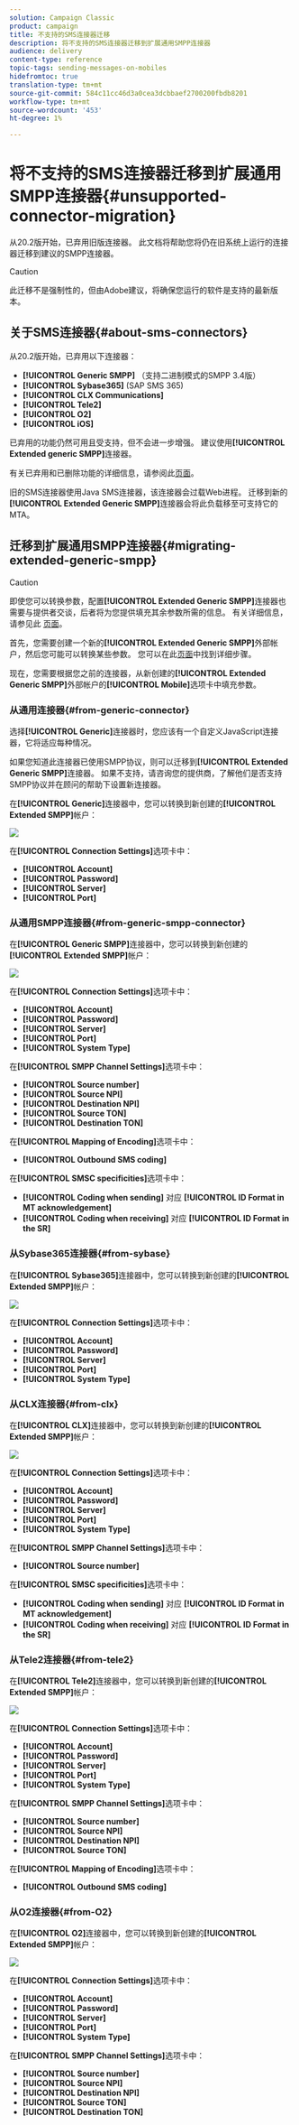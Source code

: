 ```yaml
---
solution: Campaign Classic
product: campaign
title: 不支持的SMS连接器迁移
description: 将不支持的SMS连接器迁移到扩展通用SMPP连接器
audience: delivery
content-type: reference
topic-tags: sending-messages-on-mobiles
hidefromtoc: true
translation-type: tm+mt
source-git-commit: 584c11cc46d3a0cea3dcbbaef2700200fbdb8201
workflow-type: tm+mt
source-wordcount: '453'
ht-degree: 1%

---
```



# 将不支持的SMS连接器迁移到扩展通用SMPP连接器{#unsupported-connector-migration}

从20.2版开始，已弃用旧版连接器。 此文档将帮助您将仍在旧系统上运行的连接器迁移到建议的SMPP连接器。

>[!CAUTION]
>
>此迁移不是强制性的，但由Adobe建议，将确保您运行的软件是支持的最新版本。

## 关于SMS连接器{#about-sms-connectors}

从20.2版开始，已弃用以下连接器：

* **[!UICONTROL Generic SMPP]** （支持二进制模式的SMPP 3.4版）
* **[!UICONTROL Sybase365]** (SAP SMS 365)
* **[!UICONTROL CLX Communications]**
* **[!UICONTROL Tele2]**
* **[!UICONTROL O2]**
* **[!UICONTROL iOS]**

已弃用的功能仍然可用且受支持，但不会进一步增强。 建议使用&#x200B;**[!UICONTROL Extended generic SMPP]**&#x200B;连接器。

有关已弃用和已删除功能的详细信息，请参阅此[页面](../../rn/using/deprecated-features.md)。

旧的SMS连接器使用Java SMS连接器，该连接器会过载Web进程。 迁移到新的&#x200B;**[!UICONTROL Extended Generic SMPP]**&#x200B;连接器会将此负载移至可支持它的MTA。

## 迁移到扩展通用SMPP连接器{#migrating-extended-generic-smpp}

>[!CAUTION]
>
>即使您可以转换参数，配置&#x200B;**[!UICONTROL Extended Generic SMPP]**&#x200B;连接器也需要与提供者交谈，后者将为您提供填充其余参数所需的信息。 有关详细信息，请参见此 [ 页面](../../delivery/using/sms-protocol.md)。

首先，您需要创建一个新的&#x200B;**[!UICONTROL Extended Generic SMPP]**&#x200B;外部帐户，然后您可能可以转换某些参数。 您可以在此[页面](../../delivery/using/sms-channel.md#creating-an-smpp-external-account)中找到详细步骤。

现在，您需要根据您之前的连接器，从新创建的&#x200B;**[!UICONTROL Extended Generic SMPP]**&#x200B;外部帐户的&#x200B;**[!UICONTROL Mobile]**&#x200B;选项卡中填充参数。

### 从通用连接器{#from-generic-connector}

选择&#x200B;**[!UICONTROL Generic]**&#x200B;连接器时，您应该有一个自定义JavaScript连接器，它将适应每种情况。

如果您知道此连接器已使用SMPP协议，则可以迁移到&#x200B;**[!UICONTROL Extended Generic SMPP]**&#x200B;连接器。 如果不支持，请咨询您的提供商，了解他们是否支持SMPP协议并在顾问的帮助下设置新连接器。

在&#x200B;**[!UICONTROL Generic]**&#x200B;连接器中，您可以转换到新创建的&#x200B;**[!UICONTROL Extended SMPP]**&#x200B;帐户：

![](assets/smpp_generic.png)

在&#x200B;**[!UICONTROL Connection Settings]**&#x200B;选项卡中：

* **[!UICONTROL Account]**
* **[!UICONTROL Password]**
* **[!UICONTROL Server]**
* **[!UICONTROL Port]**

### 从通用SMPP连接器{#from-generic-smpp-connector}

在&#x200B;**[!UICONTROL Generic SMPP]**&#x200B;连接器中，您可以转换到新创建的&#x200B;**[!UICONTROL Extended SMPP]**&#x200B;帐户：

![](assets/smpp_generic_2.png)

在&#x200B;**[!UICONTROL Connection Settings]**&#x200B;选项卡中：

* **[!UICONTROL Account]**
* **[!UICONTROL Password]**
* **[!UICONTROL Server]**
* **[!UICONTROL Port]**
* **[!UICONTROL System Type]**

在&#x200B;**[!UICONTROL SMPP Channel Settings]**&#x200B;选项卡中：

* **[!UICONTROL Source number]**
* **[!UICONTROL Source NPI]**
* **[!UICONTROL Destination NPI]**
* **[!UICONTROL Source TON]**
* **[!UICONTROL Destination TON]**

在&#x200B;**[!UICONTROL Mapping of Encoding]**&#x200B;选项卡中：

* **[!UICONTROL Outbound SMS coding]**

在&#x200B;**[!UICONTROL SMSC specificities]**&#x200B;选项卡中：

* **[!UICONTROL Coding when sending]** 对应  **[!UICONTROL ID Format in MT acknowledgement]**
* **[!UICONTROL Coding when receiving]** 对应  **[!UICONTROL ID Format in the SR]**

### 从Sybase365连接器{#from-sybase}

在&#x200B;**[!UICONTROL Sybase365]**&#x200B;连接器中，您可以转换到新创建的&#x200B;**[!UICONTROL Extended SMPP]**&#x200B;帐户：

![](assets/smpp_3.png)

在&#x200B;**[!UICONTROL Connection Settings]**&#x200B;选项卡中：

* **[!UICONTROL Account]**
* **[!UICONTROL Password]**
* **[!UICONTROL Server]**
* **[!UICONTROL Port]**
* **[!UICONTROL System Type]**

### 从CLX连接器{#from-clx}

在&#x200B;**[!UICONTROL CLX]**&#x200B;连接器中，您可以转换到新创建的&#x200B;**[!UICONTROL Extended SMPP]**&#x200B;帐户：

![](assets/smpp_4.png)

在&#x200B;**[!UICONTROL Connection Settings]**&#x200B;选项卡中：

* **[!UICONTROL Account]**
* **[!UICONTROL Password]**
* **[!UICONTROL Server]**
* **[!UICONTROL Port]**
* **[!UICONTROL System Type]**

在&#x200B;**[!UICONTROL SMPP Channel Settings]**&#x200B;选项卡中：

* **[!UICONTROL Source number]**

在&#x200B;**[!UICONTROL SMSC specificities]**&#x200B;选项卡中：

* **[!UICONTROL Coding when sending]** 对应  **[!UICONTROL ID Format in MT acknowledgement]**
* **[!UICONTROL Coding when receiving]** 对应  **[!UICONTROL ID Format in the SR]**

### 从Tele2连接器{#from-tele2}

在&#x200B;**[!UICONTROL Tele2]**&#x200B;连接器中，您可以转换到新创建的&#x200B;**[!UICONTROL Extended SMPP]**&#x200B;帐户：

![](assets/smpp_6.png)

在&#x200B;**[!UICONTROL Connection Settings]**&#x200B;选项卡中：

* **[!UICONTROL Account]**
* **[!UICONTROL Password]**
* **[!UICONTROL Server]**
* **[!UICONTROL Port]**
* **[!UICONTROL System Type]**

在&#x200B;**[!UICONTROL SMPP Channel Settings]**&#x200B;选项卡中：

* **[!UICONTROL Source number]**
* **[!UICONTROL Source NPI]**
* **[!UICONTROL Destination NPI]**
* **[!UICONTROL Source TON]**

在&#x200B;**[!UICONTROL Mapping of Encoding]**&#x200B;选项卡中：

* **[!UICONTROL Outbound SMS coding]**

### 从O2连接器{#from-O2}

在&#x200B;**[!UICONTROL O2]**&#x200B;连接器中，您可以转换到新创建的&#x200B;**[!UICONTROL Extended SMPP]**&#x200B;帐户：

![](assets/smpp_5.png)

在&#x200B;**[!UICONTROL Connection Settings]**&#x200B;选项卡中：

* **[!UICONTROL Account]**
* **[!UICONTROL Password]**
* **[!UICONTROL Server]**
* **[!UICONTROL Port]**
* **[!UICONTROL System Type]**

在&#x200B;**[!UICONTROL SMPP Channel Settings]**&#x200B;选项卡中：

* **[!UICONTROL Source number]**
* **[!UICONTROL Source NPI]**
* **[!UICONTROL Destination NPI]**
* **[!UICONTROL Source TON]**
* **[!UICONTROL Destination TON]**